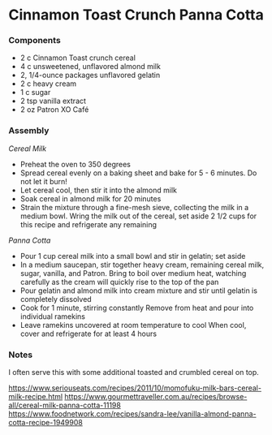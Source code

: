 # Cinnamon Toast Crunch Panna Cotta

### Components

* 2 c Cinnamon Toast crunch cereal
* 4 c unsweetened, unflavored almond milk
* 2, 1/4-ounce packages unflavored gelatin
* 2 c heavy cream
* 1 c sugar
* 2 tsp vanilla extract
* 2 oz Patron XO Café

### Assembly

_Cereal Milk_
* Preheat the oven to 350 degrees
* Spread cereal evenly on a baking sheet and bake for 5 - 6 minutes. Do not let it burn!
* Let cereal cool, then stir it into the almond milk
* Soak cereal in almond milk for 20 minutes
* Strain the mixture through a fine-mesh sieve, collecting the milk in a
medium bowl. Wring the milk out of the cereal, set aside 2 1/2 cups for this recipe and refrigerate any remaining

_Panna Cotta_
* Pour 1 cup cereal milk into a small bowl and stir in gelatin; set aside
* In a medium saucepan, stir together heavy cream, remaining cereal milk, sugar, vanilla, and Patron. Bring to boil over medium heat, watching carefully as the cream will quickly rise to the top of the pan
* Pour gelatin and almond milk into cream mixture and stir until gelatin is completely dissolved
* Cook for 1 minute, stirring constantly Remove from heat and pour into individual ramekins
* Leave ramekins uncovered at room temperature to cool
When cool, cover and refrigerate for at least 4 hours

### Notes

I often serve this with some additional toasted and crumbled cereal on top.

https://www.seriouseats.com/recipes/2011/10/momofuku-milk-bars-cereal-milk-recipe.html
https://www.gourmettraveller.com.au/recipes/browse-all/cereal-milk-panna-cotta-11198
https://www.foodnetwork.com/recipes/sandra-lee/vanilla-almond-panna-cotta-recipe-1949908
